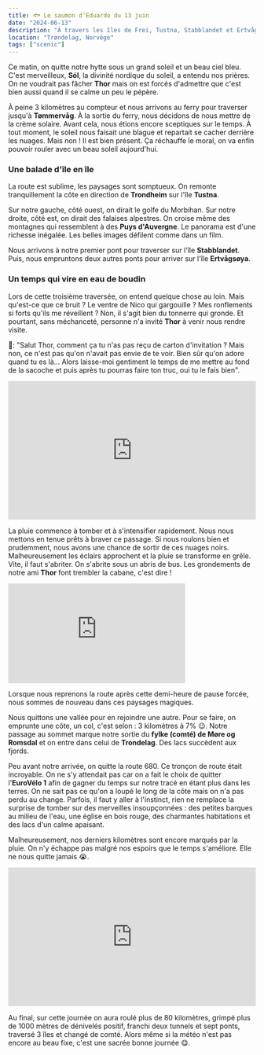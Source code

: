 ```yaml
---
title: 🐟 Le saumon d'Eduardo du 13 juin
date: "2024-06-13"
description: "À travers les îles de Frei, Tustna, Stabblandet et Ertvågsøya !"
location: "Trøndelag, Norvège"
tags: ["scenic"]
---
```


Ce matin, on quitte notre hytte sous un grand soleil et un beau ciel bleu. C'est merveilleux, **Sól**, la divinité nordique du soleil, a entendu nos prières. On ne voudrait pas fâcher **Thor** mais on est forcés d'admettre que c'est bien aussi quand il se calme un peu le pépère. 

À peine 3 kilomètres au compteur et nous arrivons au ferry pour traverser jusqu'à **Tømmervåg**. À la sortie du ferry, nous décidons de nous mettre de la crème solaire. Avant cela, nous étions encore sceptiques sur le temps. À tout moment, le soleil nous faisait une blague et repartait se cacher derrière les nuages. Mais non ! Il est bien présent. Ça réchauffe le moral, on va enfin pouvoir rouler avec un beau soleil aujourd'hui.

### Une balade d'île en île

La route est sublime, les paysages sont somptueux. On remonte tranquillement la côte en direction de **Trondheim** sur l'île **Tustna**.

Sur notre gauche, côté ouest, on dirait le golfe du Morbihan. Sur notre droite, côté est, on dirait des falaises alpestres. On croise même des montagnes qui ressemblent à des **Puys d'Auvergne**. Le panorama est d'une richesse inégalée. Les belles images défilent comme dans un film. 

Nous arrivons à notre premier pont pour traverser sur l'île **Stabblandet**. Puis, nous empruntons deux autres ponts pour arriver sur l'île **Ertvågsøya**. 

### Un temps qui vire en eau de boudin 

Lors de cette troisième traversée, on entend quelque chose au loin. Mais qu'est-ce que ce bruit ? Le ventre de Nico qui gargouille ? Mes ronflements si forts qu'ils me réveillent ? Non, il s'agit bien du tonnerre qui gronde. Et pourtant, sans méchanceté, personne n'a invité **Thor** à venir nous rendre visite. 

🦩: "Salut Thor, comment ça tu n'as pas reçu de carton d'invitation ? Mais non, ce n'est pas qu'on n'avait pas envie de te voir. Bien sûr qu'on adore quand tu es là... Alors laisse-moi gentiment le temps de me mettre au fond de la sacoche et puis après tu pourras faire ton truc, oui tu le fais bien". 

<div style="width: 100%; height: 0; position: relative; padding-bottom: 56%;"><iframe src="https://giphy.com/embed/diUKszNTUghVe" style="top: 0; left: 0; width: 100%; height: 100%; position: absolute; border: 0;" allowfullscreen scrolling="no" allow="encrypted-media;" class="giphy-embed"></iframe></div>

La pluie commence à tomber et à s'intensifier rapidement. Nous nous mettons en tenue prêts à braver ce passage. Si nous roulons bien et prudemment, nous avons une chance de sortir de ces nuages noirs. Malheureusement les éclairs approchent et la pluie se transforme en grêle. Vite, il faut s'abriter. On s'abrite sous un abris de bus. Les grondements de notre ami **Thor** font trembler la cabane, c'est dire ! 

<iframe width="360" height="202.5" src="https://www.youtube-nocookie.com/embed/n_GFN3a0yj0?si=CjoaCG1mZRREuXdP" title="YouTube video player" frameborder="0" allow="accelerometer; autoplay; clipboard-write; encrypted-media; gyroscope; picture-in-picture; web-share"></iframe>

Lorsque nous reprenons la route après cette demi-heure de pause forcée, nous sommes de nouveau dans ces paysages magiques.

Nous quittons une vallée pour en rejoindre une autre. Pour se faire, on emprunte une côte, un col, c'est selon : 3 kilomètres à 7% 😉. Notre passage au sommet marque notre sortie du **fylke (comté) de Møre og Romsdal** et on entre dans celui de **Trondelag**. Des lacs succèdent aux fjords. 

Peu avant notre arrivée, on quitte la route 680. Ce tronçon de route était incroyable. On ne s'y attendait pas car on a fait le choix de quitter l'**EuroVélo 1** afin de gagner du temps sur notre tracé en étant plus dans les terres. On ne sait pas ce qu'on a loupé le long de la côte mais on n'a pas perdu au change. Parfois, il faut y aller à l'instinct, rien ne remplace la surprise de tomber sur des merveilles insoupçonnées : des petites barques au milieu de l'eau, une église en bois rouge, des charmantes habitations et des lacs d'un calme apaisant.

Malheureusement, nos derniers kilomètres sont encore marqués par la pluie. On n'y échappe pas malgré nos espoirs que le temps s'améliore. Elle ne nous quitte jamais 😭.

<div style="width: 100%; height: 0; position: relative; padding-bottom: 56%;"><iframe src="https://giphy.com/embed/W0c3xcZ3F1d0EYYb0f" style="top: 0; left: 0; width: 100%; height: 100%; position: absolute; border: 0;" allowfullscreen scrolling="no" allow="encrypted-media;" class="giphy-embed"></iframe></div>

Au final, sur cette journée on aura roulé plus de 80 kilomètres, grimpé plus de 1000 mètres de dénivelés positif, franchi deux tunnels et sept ponts, traversé 3 îles et changé de comté. Alors même si la météo n'est pas encore au beau fixe, c'est une sacrée bonne journée 😋.